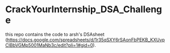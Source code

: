 # CrackYourInternship_DSA_Challenge
this repo contains the code to arsh's DSAsheet (https://docs.google.com/spreadsheets/d/1r35qSXY6rSAonFbPEKB_KXUvpCIBbVGMp5001MaNb3c/edit?pli=1#gid=0).
